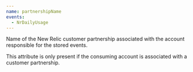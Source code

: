 ```yaml
---
name: partnershipName
events:
  - NrDailyUsage
---
```


Name of the New Relic customer partnership associated with the account responsible for the stored events.

This attribute is only present if the consuming account is associated with a customer partnership.